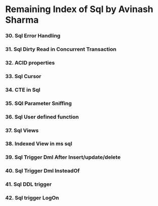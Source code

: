 # Remaining Index of Sql by Avinash Sharma
### 30. Sql Error Handling
### 31. Sql Dirty Read in Concurrent Transaction
### 32. ACID properties
### 33. Sql Cursor
### 34. CTE in Sql 
### 35. SQl Parameter Sniffing
### 36. Sql User defined function
### 37. Sql Views
### 38. Indexed  View in ms sql
### 39. Sql Trigger Dml After Insert/update/delete
### 40. Sql Trigger Dml InsteadOf
### 41. Sql DDL trigger
### 42. Sql trigger LogOn